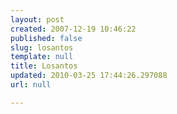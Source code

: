 ```yaml
---
layout: post
created: 2007-12-19 10:46:22
published: false
slug: losantos
template: null
title: Losantos
updated: 2010-03-25 17:44:26.297088
url: null

---
```


<object width='425' height='355'><param name='movie' value='http://www.youtube.com/v/ju3h7yk4Hcg&rel=1'></param><param name='wmode' value='transparent'></param><embed src='http://www.youtube.com/v/ju3h7yk4Hcg&rel=1' type='application/x-shockwave-flash' wmode='transparent' width='425' height='355'></embed></object>
